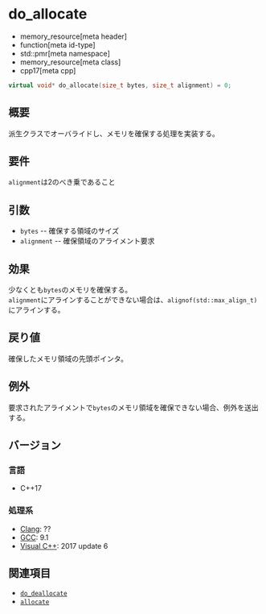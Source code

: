 # do_allocate
* memory_resource[meta header]
* function[meta id-type]
* std::pmr[meta namespace]
* memory_resource[meta class]
* cpp17[meta cpp]

```cpp
virtual void* do_allocate(size_t bytes, size_t alignment) = 0;
```

## 概要
派生クラスでオーバライドし、メモリを確保する処理を実装する。

## 要件
`alignment`は2のべき乗であること

## 引数

- `bytes` -- 確保する領域のサイズ
- `alignment` -- 確保領域のアライメント要求

## 効果
少なくとも`bytes`のメモリを確保する。  
`alignment`にアラインすることができない場合は、`alignof(std::max_align_t)`にアラインする。

## 戻り値
確保したメモリ領域の先頭ポインタ。

## 例外
要求されたアライメントで`bytes`のメモリ領域を確保できない場合、例外を送出する。

## バージョン
### 言語
- C++17

### 処理系
- [Clang](/implementation.md#clang): ??
- [GCC](/implementation.md#gcc): 9.1
- [Visual C++](/implementation.md#visual_cpp): 2017 update 6

## 関連項目
- [`do_deallocate`](do_deallocate.md)
- [`allocate`](allocate.md)